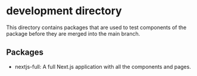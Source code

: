 # development directory

This directory contains packages that are used to test components of the package before they are merged into the main branch.

## Packages

- nextjs-full: A full Next.js application with all the components and pages.
